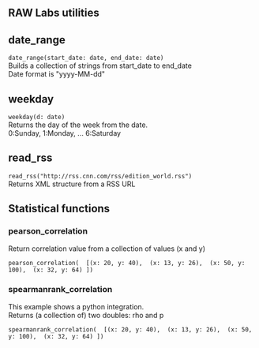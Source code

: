 ## RAW Labs utilities

## date_range
`date_range(start_date: date, end_date: date)` <br>
Builds a collection of strings from start_date to end_date<br>
Date format is "yyyy-MM-dd"<br>

## weekday
`weekday(d: date)`  
Returns the day of the week from the date.  
0:Sunday, 1:Monday, ... 6:Saturday

## read_rss
`read_rss("http://rss.cnn.com/rss/edition_world.rss")`<br>
Returns XML structure from a RSS URL


## Statistical functions

### pearson_correlation
Return correlation value from a collection of values (x and y)<br>

`pearson_correlation( 
    [(x: 20, y: 40), 
     (x: 13, y: 26), 
     (x: 50, y: 100), 
     (x: 32, y: 64)
    ])`
    
### spearmanrank_correlation
This example shows a python integration. <br>
Returns (a collection of) two doubles: rho and p<br>

`spearmanrank_correlation( 
    [(x: 20, y: 40), 
     (x: 13, y: 26), 
     (x: 50, y: 100), 
     (x: 32, y: 64)
    ])`
